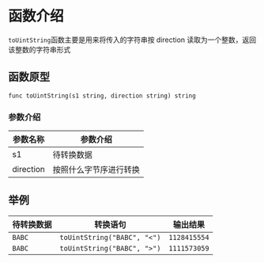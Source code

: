 # 函数介绍

`toUintString`函数主要是用来将传入的字符串按 direction 读取为一个整数，返回该整数的字符串形式

## 函数原型

`func toUintString(s1 string, direction string) string`

### 参数介绍

| 参数名称      | 参数介绍        |
|-----------|-------------|
| s1        | 待转换数据       |
| direction | 按照什么字节序进行转换 |

## 举例


| 待转换数据  | 转换语句                        | 输出结果         |
|--------|-----------------------------|--------------|
| `BABC` | `toUintString("BABC", "<")` | `1128415554` |
| `BABC` | `toUintString("BABC", ">")` | `1111573059` |


